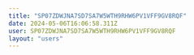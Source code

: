 ```yaml
---
title: "SP07ZDWJNA7SD7SA7W5WTH9RHW6PV1VFF9GV8RQF"
date: 2024-05-06T16:06:58.311Z
user: SP07ZDWJNA7SD7SA7W5WTH9RHW6PV1VFF9GV8RQF
layout: "users"
---
```

    